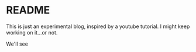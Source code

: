 # README

This is just an experimental blog, inspired by a youtube tutorial. 
I might keep working on it...or not. 

We'll see
